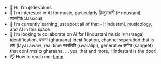 - 👋 Hi, I’m @desiblues
- 👀 I’m interested in AI for music, particularly हिन्दुस्तानी (Hindustani) शास्त्रीय(classical)
- 🌱 I’m currently learning just about all of that - Hindustani, musicology, and AI in this space
- 💞️ I’m looking to collaborate on AI for Hindustani music: राग (raaga) identification, घराना (gharaana) identification, channel separation that is लय (laya) aware, real time स्वरलिपि (swaralipi), generative संगीत (sangeet) that confirms to gharaana, ... yes, that and more, Hindustani is the door!
- 📫 How to reach me: [hmm](mailto:121408866+desiblues@users.noreply.github.com).

<!---
desiblues/desiblues is a ✨ special ✨ repository because its `README.md` (this file) appears on your GitHub profile.
You can click the Preview link to take a look at your changes.
--->
